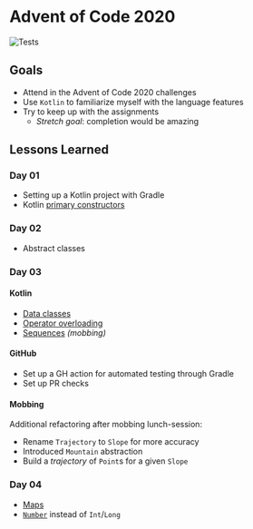 # Advent of Code 2020

![Tests](https://github.com/janvryck/advent-2020/workflows/runTests/badge.svg?branch=main)

## Goals

* Attend in the Advent of Code 2020 challenges  
* Use `Kotlin` to familiarize myself with the language features  
* Try to keep up with the assignments
  * *Stretch goal*: completion would be amazing  

## Lessons Learned
### Day 01
* Setting up a Kotlin project with Gradle
* Kotlin [primary constructors](https://kotlinlang.org/docs/reference/classes.html#constructors)
### Day 02
* Abstract classes
### Day 03
#### Kotlin
* [Data classes](https://kotlinlang.org/docs/reference/data-classes.html)  
* [Operator overloading](https://kotlinlang.org/docs/reference/operator-overloading.html)
* [Sequences](https://kotlinlang.org/docs/reference/sequences.html) *(mobbing)*
#### GitHub
* Set up a GH action for automated testing through Gradle
* Set up PR checks 
#### Mobbing
Additional refactoring after mobbing lunch-session:
* Rename `Trajectory` to `Slope` for more accuracy
* Introduced `Mountain` abstraction
* Build a *trajectory* of `Point`s for a given `Slope`

### Day 04
* [Maps](https://kotlinlang.org/docs/reference/map-operations.html)
* [`Number`](https://kotlinlang.org/api/latest/jvm/stdlib/kotlin/-number/) instead of `Int`/`Long`
